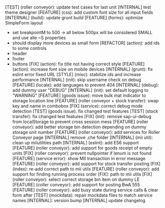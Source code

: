 [TEST] (roller conveyor): update test cases for last unit
[INTERNAL] test theme designer
[FEATURE] (css): add custom font size for all input fields
[INTERNAL] (build): update grunt build
[FEATURE] (forms): optimize SimpleForm layout
- set breakpointM to 500 -> all below 500px will be considered SMALL and use alle ~S properties
- should display more devices as small form
[REFACTOR] (action): add ids to some controls
- header
- footer
- buttons
[FIX] (action): fix title not having correct style
[FEATURE] (action): increase font size on mobile devices
[INTERNAL] (grunt): fix eslint error fixed URL
[STYLE] (misc): stabilize ids and increase performance
[INTERNAL] (init): skip username check on debug
[FEATURE] (locale): add languages to prevent 404
[INTERNAL] (debug): add dummy user "DEBUG"
[INTERNAL] (init): set default logging to "WARNING"
[FEATURE] (goods issue): move bulk mat indicator to storage location line
[FEATURE] (roller conveyor + stock transfer): swap key and name in combobox
[FIX] (service): correct debug mode detection
[TEST] (goods issue). fix changed test features
[TEST] (stock transfer): fix changed test features
[FIX] (init): remove sap-ui-debug from localStorage to prevent cross session mess
[FEATURE] (roller conveyor): add better storage bin detection depending on dummy storage unit number
[FEATURE] (roller conveyor): add services for Roller Conveyor page
[INTERNAL] remove .che folder
[INTERNAL] (mii util): clean up miiutilities path
[INTERNAL] (eslint): add ES6 support
[FEATURE] (roller conveyor): add support for goods receipt of empty units
[FIX] (roller conveyor): prevent nullpointer if lenum is not found
[FEATURE] (service error): show MII transaction in error message
[FEATURE] (roller conveyor): add support for stock transfer posting
[FIX] (index): re-add correct path to mii utils
[FEATURE] (roller conveyor): add support for finding running process order
[FIX]: path to mii utils
[FIX] (roller conveyor): select correct storage bin item on dummy LE
[FEATURE] (coller conveyor): add support for posting BwA 555
[FEATURE] (roller conveyor): add busy state during service calls & clear form after
[TEST] (mockdata): repair mockdata files to match service names
[INTERNAL]: version bump
[INTERNAL] update changelog
